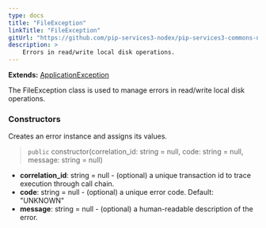 ```yaml
---
type: docs
title: "FileException"
linkTitle: "FileException"
gitUrl: "https://github.com/pip-services3-nodex/pip-services3-commons-nodex"
description: >
    Errors in read/write local disk operations.
---
```


**Extends:** [ApplicationException](../application_exception)

The FileException class is used to manage errors in read/write local disk operations.


### Constructors
Creates an error instance and assigns its values.

> `public` constructor(correlation_id: string = null, code: string = null, message: string = null)

- **correlation_id**: string = null - (optional) a unique transaction id to trace execution through call chain.
- **code**: string = null - (optional) a unique error code. Default: "UNKNOWN"
- **message**: string = null - (optional) a human-readable description of the error.

